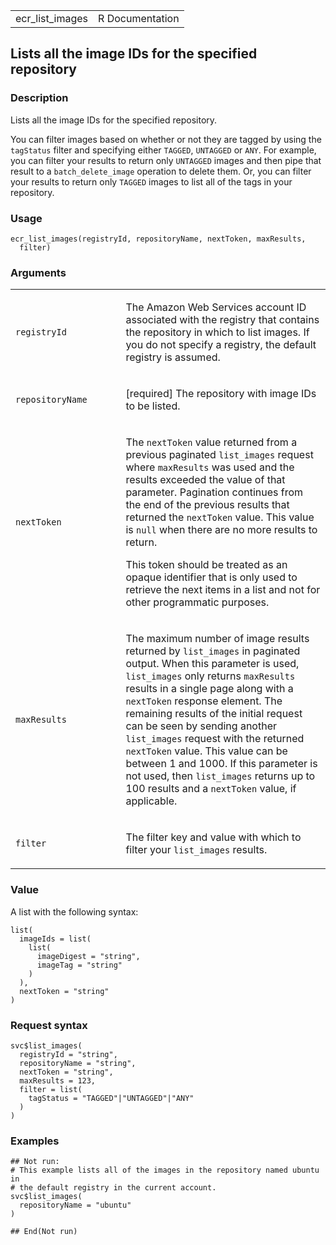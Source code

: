 <table style="width: 100%;">
<tbody>
<tr class="odd">
<td>ecr_list_images</td>
<td style="text-align: right;">R Documentation</td>
</tr>
</tbody>
</table>

## Lists all the image IDs for the specified repository

### Description

Lists all the image IDs for the specified repository.

You can filter images based on whether or not they are tagged by using
the `tagStatus` filter and specifying either `TAGGED`, `UNTAGGED` or
`ANY`. For example, you can filter your results to return only
`UNTAGGED` images and then pipe that result to a `batch_delete_image`
operation to delete them. Or, you can filter your results to return only
`TAGGED` images to list all of the tags in your repository.

### Usage

    ecr_list_images(registryId, repositoryName, nextToken, maxResults,
      filter)

### Arguments

<table>
<colgroup>
<col style="width: 35%" />
<col style="width: 65%" />
</colgroup>
<tbody>
<tr class="odd">
<td><code id="ecr_list_images_:_registryId">registryId</code></td>
<td><p>The Amazon Web Services account ID associated with the registry
that contains the repository in which to list images. If you do not
specify a registry, the default registry is assumed.</p></td>
</tr>
<tr class="even">
<td><code
id="ecr_list_images_:_repositoryName">repositoryName</code></td>
<td><p>[required] The repository with image IDs to be listed.</p></td>
</tr>
<tr class="odd">
<td><code id="ecr_list_images_:_nextToken">nextToken</code></td>
<td><p>The <code>nextToken</code> value returned from a previous
paginated <code>list_images</code> request where <code>maxResults</code>
was used and the results exceeded the value of that parameter.
Pagination continues from the end of the previous results that returned
the <code>nextToken</code> value. This value is <code>null</code> when
there are no more results to return.</p>
<p>This token should be treated as an opaque identifier that is only
used to retrieve the next items in a list and not for other programmatic
purposes.</p></td>
</tr>
<tr class="even">
<td><code id="ecr_list_images_:_maxResults">maxResults</code></td>
<td><p>The maximum number of image results returned by
<code>list_images</code> in paginated output. When this parameter is
used, <code>list_images</code> only returns <code>maxResults</code>
results in a single page along with a <code>nextToken</code> response
element. The remaining results of the initial request can be seen by
sending another <code>list_images</code> request with the returned
<code>nextToken</code> value. This value can be between 1 and 1000. If
this parameter is not used, then <code>list_images</code> returns up to
100 results and a <code>nextToken</code> value, if applicable.</p></td>
</tr>
<tr class="odd">
<td><code id="ecr_list_images_:_filter">filter</code></td>
<td><p>The filter key and value with which to filter your
<code>list_images</code> results.</p></td>
</tr>
</tbody>
</table>

### Value

A list with the following syntax:

    list(
      imageIds = list(
        list(
          imageDigest = "string",
          imageTag = "string"
        )
      ),
      nextToken = "string"
    )

### Request syntax

    svc$list_images(
      registryId = "string",
      repositoryName = "string",
      nextToken = "string",
      maxResults = 123,
      filter = list(
        tagStatus = "TAGGED"|"UNTAGGED"|"ANY"
      )
    )

### Examples

    ## Not run: 
    # This example lists all of the images in the repository named ubuntu in
    # the default registry in the current account.
    svc$list_images(
      repositoryName = "ubuntu"
    )

    ## End(Not run)
